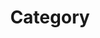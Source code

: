 ---
layout: category-page
title: Category
permalink: /categories/ultimate-frisbee
categoryName: ultimate-frisbee
---